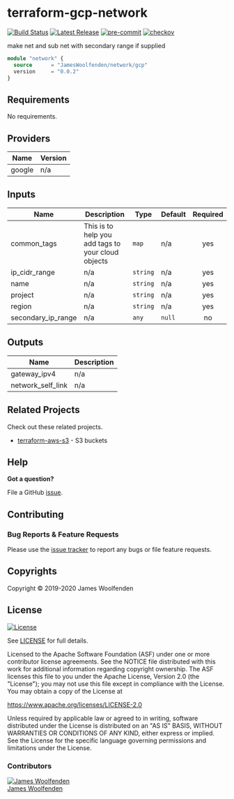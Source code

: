 # terraform-gcp-network

[![Build Status](https://github.com/JamesWoolfenden/terraform-gcp-network/workflows/Verify%20and%20Bump/badge.svg?branch=master)](https://github.com/JamesWoolfenden/terraform-gcp-network)
[![Latest Release](https://img.shields.io/github/release/JamesWoolfenden/terraform-gcp-network.svg)](https://github.com/JamesWoolfenden/terraform-gcp-network/releases/latest)
[![pre-commit](https://img.shields.io/badge/pre--commit-enabled-brightgreen?logo=pre-commit&logoColor=white)](https://github.com/pre-commit/pre-commit)
[![checkov](https://img.shields.io/badge/checkov-verified-brightgreen)](https://www.checkov.io/)

make net and sub net with secondary range if supplied

```terraform
module "network" {
  source      = "JamesWoolfenden/network/gcp"
  version     = "0.0.2"
}
```

<!-- BEGINNING OF PRE-COMMIT-TERRAFORM DOCS HOOK -->
## Requirements

No requirements.

## Providers

| Name | Version |
|------|---------|
| google | n/a |

## Inputs

| Name | Description | Type | Default | Required |
|------|-------------|------|---------|:--------:|
| common\_tags | This is to help you add tags to your cloud objects | `map` | n/a | yes |
| ip\_cidr\_range | n/a | `string` | n/a | yes |
| name | n/a | `string` | n/a | yes |
| project | n/a | `string` | n/a | yes |
| region | n/a | `string` | n/a | yes |
| secondary\_ip\_range | n/a | `any` | `null` | no |

## Outputs

| Name | Description |
|------|-------------|
| gateway\_ipv4 | n/a |
| network\_self\_link | n/a |

<!-- END OF PRE-COMMIT-TERRAFORM DOCS HOOK -->

## Related Projects

Check out these related projects.

- [terraform-aws-s3](https://github.com/jameswoolfenden/terraform-aws-s3) - S3 buckets

## Help

**Got a question?**

File a GitHub [issue](https://github.com/JamesWoolfenden/terraform-gcp-network/issues).

## Contributing

### Bug Reports & Feature Requests

Please use the [issue tracker](https://github.com/JamesWoolfenden/terraform-gcp-network/issues) to report any bugs or file feature requests.

## Copyrights

Copyright © 2019-2020 James Woolfenden

## License

[![License](https://img.shields.io/badge/License-Apache%202.0-blue.svg)](https://opensource.org/licenses/Apache-2.0)

See [LICENSE](LICENSE) for full details.

Licensed to the Apache Software Foundation (ASF) under one
or more contributor license agreements. See the NOTICE file
distributed with this work for additional information
regarding copyright ownership. The ASF licenses this file
to you under the Apache License, Version 2.0 (the
"License"); you may not use this file except in compliance
with the License. You may obtain a copy of the License at

<https://www.apache.org/licenses/LICENSE-2.0>

Unless required by applicable law or agreed to in writing,
software distributed under the License is distributed on an
"AS IS" BASIS, WITHOUT WARRANTIES OR CONDITIONS OF ANY
KIND, either express or implied. See the License for the
specific language governing permissions and limitations
under the License.

### Contributors

[![James Woolfenden][jameswoolfenden_avatar]][jameswoolfenden_homepage]<br/>[James Woolfenden][jameswoolfenden_homepage]

[jameswoolfenden_homepage]: https://github.com/jameswoolfenden
[jameswoolfenden_avatar]: https://github.com/jameswoolfenden.png?size=150
[github]: https://github.com/jameswoolfenden
[linkedin]: https://www.linkedin.com/in/jameswoolfenden/
[twitter]: https://twitter.com/JimWoolfenden
[share_twitter]: https://twitter.com/intent/tweet/?text=terraform-gcp-network&url=https://github.com/JamesWoolfenden/terraform-gcp-network
[share_linkedin]: https://www.linkedin.com/shareArticle?mini=true&title=terraform-gcp-network&url=https://github.com/JamesWoolfenden/terraform-gcp-network
[share_reddit]: https://reddit.com/submit/?url=https://github.com/JamesWoolfenden/terraform-gcp-network
[share_facebook]: https://facebook.com/sharer/sharer.php?u=https://github.com/JamesWoolfenden/terraform-gcp-network
[share_email]: mailto:?subject=terraform-gcp-network&body=https://github.com/JamesWoolfenden/terraform-gcp-network
